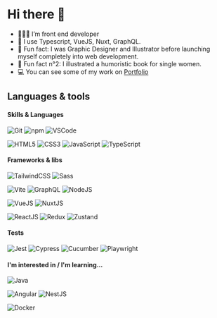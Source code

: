 <h1 align="left">Hi there 👋</h1> 

- 👩🏻‍💻 I’m front end developer 
- 🔧 I use Typescript, VueJS, Nuxt, GraphQL.
- 🎨 Fun fact: I was Graphic Designer and Illustrator before launching myself completely into web development.
- 📕 Fun fact n°2: I illustrated a humoristic book for single women.
- 💻 You can see some of my work on [Portfolio](https://www.mathildehetru.com)


<!--Languages and Tools Section-->       
<h2 align="left">Languages & tools</h2> 
<!--<p align="center">
<img align="center" width="500px"  src="https://skillicons.dev/icons?i=html,css,sass,tailwind,ts,js,nodejs,vite,react,vuejs,nuxt,redux,graphql,cypress,jest,git,npm,docker,vscode&perline=10"  />
</p>
<br />-->  

#### Skills & Languages

![Git](https://img.shields.io/badge/GIT-E44C30?style=for-the-badge&logo=git&logoColor=white)
![npm](https://img.shields.io/badge/npm-CB3837?style=for-the-badge&logo=npm&logoColor=white)
![VSCode](https://img.shields.io/badge/Visual_Studio_Code-0078D4?style=for-the-badge&logo=visual%20studio%20code&logoColor=white)

![HTML5](https://img.shields.io/badge/HTML5-E34F26?style=for-the-badge&logo=html5&logoColor=white)
![CSS3](https://img.shields.io/badge/CSS3-1572B6?style=for-the-badge&logo=css3&logoColor=white)
![JavaScript](https://img.shields.io/badge/JavaScript-323330?style=for-the-badge&logo=javascript&logoColor=F7DF1E)
![TypeScript](https://img.shields.io/badge/TypeScript-007ACC?style=for-the-badge&logo=typescript&logoColor=white)

#### Frameworks & libs 

<!--![SonarQube](https://img.shields.io/badge/Sonarqube-5190cf?style=for-the-badge&logo=sonarqube&logoColor=white)
![Axios](https://img.shields.io/badge/axios-671ddf?&style=for-the-badge&logo=axios&logoColor=white)
![ExpressJS](https://img.shields.io/badge/Express%20js-000000?style=for-the-badge&logo=express&logoColor=white)-->
![TailwindCSS](https://img.shields.io/badge/Tailwind_CSS-38B2AC?style=for-the-badge&logo=tailwind-css&logoColor=white)
![Sass](https://img.shields.io/badge/Sass-CC6699?style=for-the-badge&logo=sass&logoColor=white)

![Vite](https://img.shields.io/badge/Vite-B73BFE?style=for-the-badge&logo=vite&logoColor=FFD62E)
![GraphQL](https://img.shields.io/badge/Apollo%20GraphQL-311C87?&style=for-the-badge&logo=Apollo%20GraphQL&logoColor=white)
![NodeJS](https://img.shields.io/badge/Node%20js-339933?style=for-the-badge&logo=nodedotjs&logoColor=white)

![VueJS](https://img.shields.io/badge/Vue%20js-35495E?style=for-the-badge&logo=vuedotjs&logoColor=4FC08D)
![NuxtJS](https://img.shields.io/badge/nuxt%20js-00C58E?style=for-the-badge&logo=nuxtdotjs&logoColor=white)

![ReactJS](https://img.shields.io/badge/React-20232A?style=for-the-badge&logo=react&logoColor=61DAFB)
![Redux](https://img.shields.io/badge/Redux-593D88?style=for-the-badge&logo=redux&logoColor=white)
![Zustand](https://img.shields.io/badge/Zustand-FDF8F6?style=for-the-badge&logoColor=BF4722)

#### Tests

![Jest](https://img.shields.io/badge/Jest-C21325?style=for-the-badge&logo=jest&logoColor=white)
![Cypress](https://img.shields.io/badge/Cypress-17202C?style=for-the-badge&logo=cypress&logoColor=white)
![Cucumber](https://img.shields.io/badge/Cucumber-43B02A?style=for-the-badge&logo=cucumber&logoColor=white)
![Playwright](https://img.shields.io/badge/Playwright-45ba4b?style=for-the-badge&logo=Playwright&logoColor=white)

#### I'm interested in / I'm learning...

![Java](https://img.shields.io/badge/Java-EA8220?style=for-the-badge&logoColor=FFF&labelColor=EA8220)

![Angular](https://img.shields.io/badge/Angular-DD0031?style=for-the-badge&logo=angular&logoColor=white)
![NestJS](https://img.shields.io/badge/nestjs-E0234E?style=for-the-badge&logo=nestjs&logoColor=white)

![Docker](https://img.shields.io/badge/Docker-2CA5E0?style=for-the-badge&logo=docker&logoColor=white)


<!--- <table><tr><td valign="top" width="100%">

<a href="http://www.github.com/mathhetru"><img src="https://github-readme-stats.vercel.app/api?username=mathhetru&show_icons=true&hide=&count_private=true&title_color=0891b2&text_color=64748b&icon_color=0891b2&bg_color=ffffff&hide_border=true&show_icons=true" alt="mathhetru's GitHub stats" /></a>
 
</td>
</table> --->
